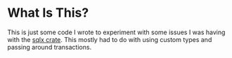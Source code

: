 # What Is This?

This is just some code I wrote to experiment with some issues I was having
with the [sqlx crate](https://lib.rs/crates/sqlx). This mostly had to do with
using custom types and passing around transactions.
